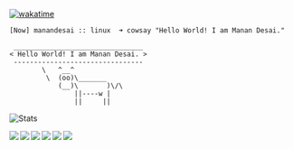 [![wakatime](https://wakatime.com/badge/user/8c7cf8d8-c97f-489f-bf04-f286421abbc0.svg)](https://wakatime.com/@8c7cf8d8-c97f-489f-bf04-f286421abbc0)
```
[Now] manandesai :: linux  ➜ cowsay "Hello World! I am Manan Desai." 

 ________________________________
< Hello World! I am Manan Desai. >
 --------------------------------
        \   ^__^
         \  (oo)\_______
            (__)\       )\/\
                ||----w |
                ||     ||

```

![Stats](https://github-readme-stats.vercel.app/api?username=MananDesai54&show_icons=true&theme=dark&&count_private=true&include_all_commits=true)

<a href=https://manandesai54.github.io/my-v1 > <img src="https://img.icons8.com/fluency/48/000000/link.png"></img></a>
<a href=https://twitter.com/manandesai54 > <img align="left" src="https://img.icons8.com/color/48/000000/twitter.png"></img></a>
<a href=https://www.linkedin.com/in/manandesai54/ > <img align="left" src="https://img.icons8.com/color/48/000000/linkedin.png"></img></a>
<a href=https://instagram.com/manandesai54 > <img align="left" src="https://img.icons8.com/color/48/000000/instagram-new.png"></img></a>
<a href=https://medium.com/@MananDesai54 > <img align="left" src="https://img.icons8.com/color/48/000000/medium-monogram.png"></img></a>
<a href=https://www.facebook.com/manandesai5401 > <img align="left" src="https://img.icons8.com/color/48/000000/facebook-new.png"></img></a>


